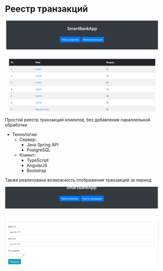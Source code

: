 <h1>Реестр транзакций</h1>

![Example](/res01.png)

Простой реестр транзакций клиентов, без добавления параллельной обработки

* Технологии:
  * Сервер:
    * Java Spring API
    * PostgreSQL
  * Клиент:
    * TypeScript
    * AngularJS
    * Bootstrap

Также реализована возможность отображения транзакций за период

![Example](/res04.png)
